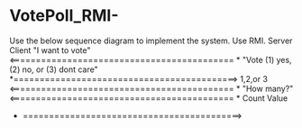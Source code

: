 # VotePoll_RMI-
Use the below sequence diagram to implement the system. Use RMI. 
Server                                     Client
                  "I want to vote"
 <=========================================== * 
   "Vote (1) yes, (2) no, or (3) dont care"
*===========================================> 
                1,2,or 3
 <=========================================== *
               "How many?"
 <=========================================== *
               Count Value
 * ==========================================>
             
